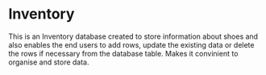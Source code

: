 # Inventory

This is an Inventory database created to store information about shoes and also enables the end users to add rows, update the existing data or delete the rows if necessary from the database table. Makes it convinient to organise and store data.
